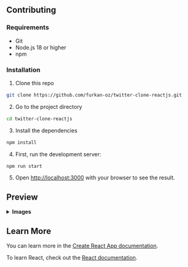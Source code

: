 ## Contributing

### Requirements

- Git
- Node.js 18 or higher
- npm

### Installation

1. Clone this repo

```bash
git clone https://github.com/furkan-oz/twitter-clone-reactjs.git
```

2. Go to the project directory

```bash
cd twitter-clone-reactjs
```

3. Install the dependencies

```bash
npm install
```

4. First, run the development server:

```bash
npm run start
```

5. Open [http://localhost:3000](http://localhost:3000) with your browser to see the result.

## Preview

<details>
  <summary>
    <b>Images</b>
  </summary>

![Twitter Clone](./.github/resources/page_1.png "Twitter Clone")
![Twitter Clone](./.github/resources/page_2.png "Twitter Clone")
![Twitter Clone](./.github/resources/page_3.png "Twitter Clone")
![Twitter Clone](./.github/resources/page_4.png "Twitter Clone")
![Twitter Clone](./.github/resources/page_5.png "Twitter Clone")
![Twitter Clone](./.github/resources/page_6.png "Twitter Clone")
![Twitter Clone](./.github/resources/page_7.png "Twitter Clone")

</details>

## Learn More

You can learn more in the [Create React App documentation](https://facebook.github.io/create-react-app/docs/getting-started).

To learn React, check out the [React documentation](https://react.dev/).
